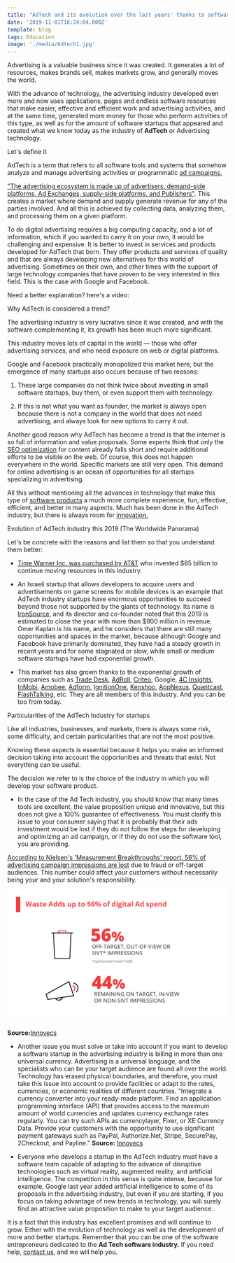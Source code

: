 ```yaml
---
title: "AdTech and its evolution over the last years' thanks to software startups"
date: '2019-11-01T16:24:04.000Z'
template: blog
tags: Education
image: './media/Adtech1.jpg'
---
```


Advertising is a valuable business since it was created. It generates a lot of resources, makes brands sell, makes markets grow, and generally moves the world.

With the advance of technology, the advertising industry developed even more and now uses applications, pages and endless software resources that make easier, effective and efficient work and advertising activities, and at the same time, generated more money for those who perform activities of this type, as well as for the amount of software startups that appeared and created what we know today as the industry of **AdTech** or Advertising technology.

<title-2>Let's define it</title-2>

AdTech is a term that refers to all software tools and systems that somehow analyze and manage advertising activities or programmatic [ad campaigns.](https://cobuildlab.com/blog/Planning-your-ads-campaign-on-10-steps/)

["The advertising ecosystem is made up of advertisers, demand-side platforms, Ad Exchanges, supply-side platforms, and Publishers"](https://theappsolutions.com/blog/development/what-why-how-adtech/). This creates a market where demand and supply generate revenue for any of the parties involved. And all this is achieved by collecting data, analyzing them, and processing them on a given platform.

To do digital advertising requires a big computing capacity, and a lot of information, which if you wanted to carry it on your own, it would be challenging and expensive. It is better to invest in services and products developed for AdTech that born. They offer products and services of quality and that are always developing new alternatives for this world of advertising. Sometimes on their own, and other times with the support of large technology companies that have proven to be very interested in this field. This is the case with Google and Facebook.

Need a better explanation? here's a video:
<youtube-video id="j-9bunwHZqM"></youtube-video>

<title-2>Why AdTech is considered a trend?</title-2>

The advertising industry is very lucrative since it was created, and with the software complementing it, its growth has been much more significant.

This industry moves lots of capital in the world — those who offer advertising services, and who need exposure on web or digital platforms.

Google and Facebook practically monopolized this market here, but the emergence of many startups also occurs because of two reasons:

1. These large companies do not think twice about investing in small software startups, buy them, or even support them with technology.

2. If this is not what you want as founder, the market is always open because there is not a company in the world that does not need advertising, and always look for new options to carry it out.

Another good reason why AdTech has become a trend is that the internet is so full of information and value proposals. Some experts think that only the [SEO optimization](https://cobuildlab.com/blog/seo-tips-that-will-increase-your-position-in-search-engines/) for content already falls short and require additional efforts to be visible on the web. Of course, this does not happen everywhere in the world. Specific markets are still very open. This demand for online advertising is an ocean of opportunities for all startups specializing in advertising.

All this without mentioning all the advances in technology that make this type of [software products](https://cobuildlab.com/blog/software-development-for-new-products/) a much more complete experience, fun, effective, efficient, and better in many aspects. Much has been done in the AdTech industry, but there is always room for [innovation.](https://cobuildlab.com/blog/identifying-opportunities-to-create-a-software-product/)

<title-3>Evolution of AdTech industry this 2019 (The Worldwide Panorama)</title-3>

Let's be concrete with the reasons and list them so that you understand them better:

- [Time Warner Inc. was purchased by AT&T](https://about.att.com/story/att_completes_acquisition_of_time_warner_inc.html) who invested \$85 billion to continue moving resources in this industry.

- An Israeli startup that allows developers to acquire users and advertisements on game screens for mobile devices is an example that AdTech industry startups have enormous opportunities to succeed beyond those not supported by the giants of technology. Its name is [IronSource](https://www.reuters.com/article/us-tech-ironsource-outlook/israeli-adtech-firm-ironsource-sees-revenue-of-900-million-in-2019-idUSKCN1RD1VY), and its director and co-founder noted that this 2019 is estimated to close the year with more than \$900 million in revenue. Omer Kaplan is his name, and he considers that there are still many opportunities and spaces in the market, because although Google and Facebook have primarily dominated, they have had a steady growth in recent years and for some stagnated or slow, while small or medium software startups have had exponential growth.

- This market has also grown thanks to the exponential growth of companies such as [Trade Desk](https://www.thetradedesk.com/), [AdRoll](https://www.adroll.com/), [Criteo](https://www.criteo.com/), Google, [4C Insights](https://www.4cinsights.com/), [InMobi](https://www.inmobi.com/), [Amobee](https://www.amobee.com/), [Adform](https://site.adform.com/), [IgnitionOne](https://ignitionone.com/), [Kenshoo](https://kenshoo.com/), [AppNexus](https://www.appnexus.com/), [Quantcast](https://www.quantcast.com/), [FlashTalking](https://www.flashtalking.com/), etc. They are all members of this industry. And you can be too from today.

<title-2>Particularities of the AdTech Industry for startups</title-2>

Like all industries, businesses, and markets, there is always some risk, some difficulty, and certain particularities that are not the most positive.

Knowing these aspects is essential because it helps you make an informed decision taking into account the opportunities and threats that exist. Not everything can be useful.

The decision we refer to is the choice of the industry in which you will develop your software product.

- In the case of the Ad Tech industry, you should know that many times tools are excellent, the value proposition unique and innovative, but this does not give a 100% guarantee of effectiveness. You must clarify this issue to your consumer saying that it is probably that their ads investment would be lost if they do not follow the steps for developing and optimizing an ad campaign, or if they do not use the software tool, you are providing.

[According to Nielsen's 'Measurement Breakthroughs' report, 56% of advertising campaign impressions are lost](https://innovecs.com/blog/adtech-trends/) due to fraud or off-target audiences. This number could affect your customers without necessarily being your and your solution's responsibility.

[![](./media/adtech1.png)](#)

**Source:**[Innovecs](https://innovecs.com/blog/adtech-trends/)

- Another issue you must solve or take into account if you want to develop a software startup in the advertising industry is billing in more than one universal currency. Advertising is a universal language, and the specialists who can be your target audience are found all over the world. Technology has erased physical boundaries, and therefore, you must take this issue into account to provide facilities or adapt to the rates, currencies, or economic realities of different countries.
  "Integrate a currency converter into your ready-made platform. Find an application programming interface (API) that provides access to the maximum amount of world currencies and updates currency exchange rates regularly. You can try such APIs as currencylayer, Fixer, or XE Currency Data.
  Provide your customers with the opportunity to use significant payment gateways such as PayPal, Authorize.Net, Stripe, SecurePay, 2Checkout, and Payline."
  **Source:** [Innovecs](https://innovecs.com/blog/adtech-trends/)

- Everyone who develops a startup in the AdTech industry must have a software team capable of adapting to the advance of disruptive technologies such as virtual reality, augmented reality, and artificial intelligence.
  The competition in this sense is quite intense, because for example, Google last year added artificial intelligence to some of its proposals in the advertising industry, but even if you are starting, if you focus on taking advantage of new trends in technology, you will surely find an attractive value proposition to make to your target audience.

It is a fact that this industry has excellent promises and will continue to grow. Either with the evolution of technology as well as the development of more and better startups. Remember that you can be one of the software entrepreneurs dedicated to the **Ad Tech software industry.** If you need help, [contact us](https://cobuildlab.com/), and we will help you.

